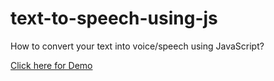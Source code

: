 # text-to-speech-using-js
How to convert your text into voice/speech using JavaScript?

[Click here for Demo](https://deecoder.github.io/text-to-speech-using-js)
